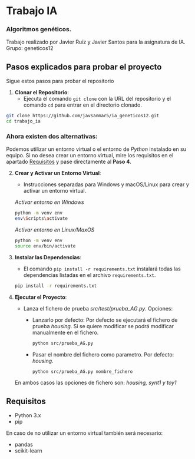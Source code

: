 # Trabajo IA

### Algoritmos genéticos.

Trabajo realizado por Javier Ruíz y Javier Santos para la asignatura de IA.
Grupo: geneticos12



## Pasos explicados para probar el proyecto

Sigue estos pasos para probar el repositorio

1. **Clonar el Repositorio**:
    - Ejecuta el comando `git clone` con la URL del repositorio y el comando `cd` para entrar en el directorio clonado.

```sh
git clone https://github.com/javsanmar5/ia_geneticos12.git
cd trabajo_ia
```

### Ahora existen dos alternativas:
Podemos utilizar un entorno virtual o el entorno de *Python* instalado en su equipo. Si no desea crear un entorno virtual, mire los requisitos en el apartado [Requisitos](#requisitos) y pase directamente al **Paso 4**.     

2. **Crear y Activar un Entorno Virtual**:
    - Instrucciones separadas para Windows y macOS/Linux para crear y activar un entorno virtual.

    *Activar entorno en Windows*
    ```sh
    python -m venv env
    env\Scripts\activate
    ```

    *Activar entorno en Linux/MaxOS*

    ```sh
    python -m venv env
    source env/bin/activate
    ```
        

3. **Instalar las Dependencias**:
    - El comando `pip install -r requirements.txt` instalará todas las dependencias listadas en el archivo `requirements.txt`.

    ```sh
    pip install -r requirements.txt
    ```

4. **Ejecutar el Proyecto**:
    - Lanza el fichero de prueba *src/test/prueba_AG.py*.
    Opciones:

        - Lanzarlo por defecto: Por defecto se ejecutará el fichero de prueba *housing*. Si se quiere modificar se podrá modificar manualmente en el fichero.
            ```sh
            python src/prueba_AG.py
            ```

        - Pasar el nombre del fichero como parametro. Por defecto: *housing*. 
            ```sh
            python src/prueba_AG.py nombre_fichero
            ```

    En ambos casos las opciones de fichero son: *housing, synt1 y toy1*



## Requisitos

- Python 3.x
- pip

En caso de no utilizar un entorno virtual también será necesario:

- pandas
- scikit-learn 



